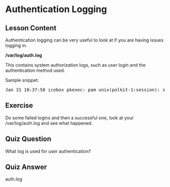 # Authentication Logging

## Lesson Content

Authentication logging can be very useful to look at if you are having issues logging in.

<b>/var/log/auth.log</b>

This contains system authorization logs, such as user login and the authentication method used.

Sample snippet:

<pre>
Jan 31 10:37:50 icebox pkexec: pam_unix(polkit-1:session): session opened for user root by (uid=1000)
</pre>

## Exercise

Do some failed logins and then a successful one, look at your /var/log/auth.log and see what happened.

## Quiz Question

What log is used for user authentication?

## Quiz Answer

auth.log
